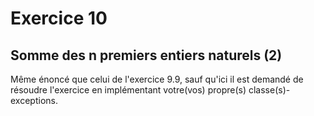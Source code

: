 # Exercice 10
## Somme des n premiers entiers naturels (2)

Même énoncé que celui de l'exercice 9.9, sauf qu'ici il est demandé de 
résoudre l'exercice en implémentant votre(vos) propre(s) classe(s)-exceptions.


